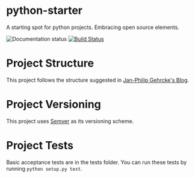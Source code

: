 # python-starter
A starting spot for python projects. Embracing open source elements.

![Documentation status](https://readthedocs.org/projects/python-starter/badge/?version=latest) [![Build Status](https://travis-ci.org/SyntaxRules/python-starter.svg?branch=master)](https://travis-ci.org/SyntaxRules/python-starter)

# Project Structure

This project follows the structure suggested in [Jan-Philip Gehrcke's Blog](https://gehrcke.de/2014/02/distributing-a-python-command-line-application/).

# Project Versioning

This project uses [Semver](http://semver.org/) as its versioning scheme.

# Project Tests

Basic acceptance tests are in the tests folder. You can run these tests by running `python setup.py test`.